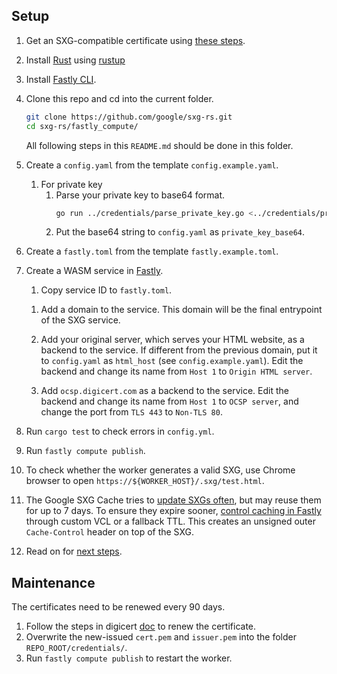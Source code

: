 <!--
Copyright 2021 Google LLC

Licensed under the Apache License, Version 2.0 (the "License");
you may not use this file except in compliance with the License.
You may obtain a copy of the License at

    https://www.apache.org/licenses/LICENSE-2.0

Unless required by applicable law or agreed to in writing, software
distributed under the License is distributed on an "AS IS" BASIS,
WITHOUT WARRANTIES OR CONDITIONS OF ANY KIND, either express or implied.
See the License for the specific language governing permissions and
limitations under the License.
-->

## Setup

1. Get an SXG-compatible certificate
   using [these steps](../credentials/README.md#get-an-sxg_compatible-certificate).

1. Install [Rust](https://www.rust-lang.org/tools/install) using
   [rustup](https://rustup.rs/)

1. Install [Fastly CLI](https://github.com/fastly/cli).

1. Clone this repo and cd into the current folder.
   ```bash
   git clone https://github.com/google/sxg-rs.git
   cd sxg-rs/fastly_compute/
   ```
   All following steps in this `README.md` should be done in this folder.

1. Create a `config.yaml` from the template `config.example.yaml`.

   1. For private key
      1. Parse your private key to base64 format.
         ```bash
         go run ../credentials/parse_private_key.go <../credentials/privkey.pem
         ```
      1. Put the base64 string to `config.yaml` as `private_key_base64`.

1. Create a `fastly.toml` from the template `fastly.example.toml`.

1. Create a WASM service in [Fastly](https://manage.fastly.com/).

   1. Copy service ID to `fastly.toml`.

   <!--TODO: Use CLI to add domains and backends-->
   1. Add a domain to the service.
      This domain will be the final entrypoint of the SXG service.

   1. Add your original server, which serves your HTML website,
      as a backend to the service.
      If different from the previous domain, put it to `config.yaml` as
      `html_host` (see `config.example.yaml`). Edit the backend and change its
      name from `Host 1` to `Origin HTML server`.

   1. Add `ocsp.digicert.com` as a backend to the service.
      Edit the backend and change its name from `Host 1` to `OCSP server`,
      and change the port from `TLS 443` to `Non-TLS 80`.

1. Run `cargo test` to check errors in `config.yml`.

1. Run `fastly compute publish`.

1. To check whether the worker generates a valid SXG,
   use Chrome browser to open `https://${WORKER_HOST}/.sxg/test.html`.

1. The Google SXG Cache tries to [update SXGs
   often](https://developers.google.com/search/docs/advanced/experience/signed-exchange#:~:text=Regardless%20of%20the,the%20SXG%20response.),
   but may reuse them for up to 7 days. To ensure they expire sooner, [control
   caching in Fastly](https://docs.fastly.com/en/guides/controlling-caching)
   through custom VCL or a fallback TTL. This creates an unsigned outer
   `Cache-Control` header on top of the SXG.

1. Read on for [next steps](../README.md).

## Maintenance

The certificates need to be renewed every 90 days.

1. Follow the steps in digicert
   [doc](https://docs.digicert.com/manage-certificates/renew-ssltls-certificate/) to renew the certificate.
1. Overwrite the new-issued `cert.pem` and `issuer.pem` into the folder
   `REPO_ROOT/credentials/`.
1. Run `fastly compute publish` to restart the worker.
